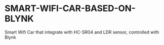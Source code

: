 # SMART-WIFI-CAR-BASED-ON-BLYNK
Smart Wifi Car that integrate with HC-SR04 and LDR sensor, controlled with Blynk 
